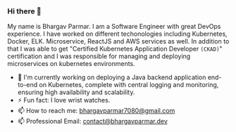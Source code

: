 ### Hi there 👋

My name is Bhargav Parmar. I am a Software Engineer with great DevOps experience. I have worked on different techonologies including Kubernetes, Docker, ELK. Microservice, ReactJS and AWS services as well. In addition to that I was able to get "Certified Kubernetes Application Developer `(CKAD)`" certification and I was responsible for managing and deploying microservices on kubernetes environments.

- 🌱 I'm currently working on deploying a Java backend application end-to-end on Kubernetes, complete with central logging and monitoring, ensuring high availability and scalability.
- ⚡ Fun fact: I love wrist watches.
- 📫 How to reach me: bhargavparmar7080@gmail.com
- 📫 Professional Email: contact@bhargavparmar.dev
<!-- - 🌱 I’m currently learning system design and React as a front-end to develop my personal project. -->
<!-- - 🔭 I’m currently working on a application called BeatBonds (Personal Project), where you can invest in a artist (No real money). -->
<!-- - 🤔 I’m looking a job as a Java Developer/Backend Developer and ready to relocate. -->

<!--
- 👯 I’m looking to collaborate on ...
- 🤔 I’m looking for help with ... 
- 💬 Ask me about ... 
-->

  
<!--
- 😄 Pronouns: ... 
-->
<!--My portfolio [here](https://bhargav0605.github.io/portfolio)-->

<!--
**bhargav0605/bhargav0605** is a ✨ _special_ ✨ repository because its `README.md` (this file) appears on your GitHub profile.

Here are some ideas to get you started:
-->
